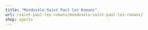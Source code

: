 ```yaml
---
title: "Mondovélo Saint Paul les Romans"
url: /saint-paul-les-romans/mondovelo-saint-paul-les-romans/
shop: sports
---
```

